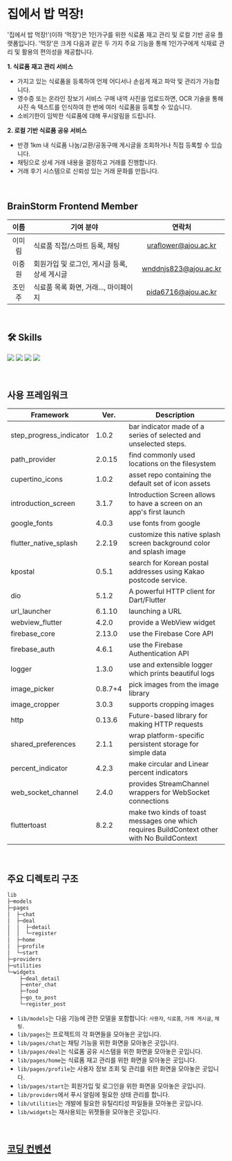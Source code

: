 # 집에서 밥 먹장!
'집에서 밥 먹장!'(이하 '먹장')은 1인가구를 위한 식료품 재고 관리 및 로컬 기반 공유 플랫폼입니다. '먹장'은 크게 다음과 같은 두 가지 주요 기능을 통해 1인가구에게 식재료 관리 및 활용의 편의성을 제공합니다.  

**1. 식료품 재고 관리 서비스**
  - 가지고 있는 식료품을 등록하여 언제 어디서나 손쉽게 재고 파악 및 관리가 가능합니다.
  - 영수증 또는 온라인 장보기 서비스 구매 내역 사진을 업로드하면, OCR 기술을 통해 사진 속 텍스트를 인식하여 한 번에 여러 식료품을 등록할 수 있습니다.
  - 소비기한이 임박한 식료품에 대해 푸시알림을 드립니다.
  
**2. 로컬 기반 식료품 공유 서비스**
  - 반경 1km 내 식료품 나눔/교환/공동구매 게시글을 조회하거나 직접 등록할 수 있습니다.
  - 채팅으로 상세 거래 내용을 결정하고 거래를 진행합니다.
  - 거래 후기 시스템으로 신뢰성 있는 거래 문화를 만듭니다.

<br/>

## BrainStorm Frontend Member
|이름|기여 분야|연락처|
|:---:|---|:---:|
|이미림|식료품 직접/스마트 등록, 채팅|uraflower@ajou.ac.kr|
|이중원|회원가입 및 로그인, 게시글 등록, 상세 게시글 |wnddnjs823@ajou.ac.kr|
|조민주|식료품 목록 화면, 거래..., 마이페이지|pida6716@ajou.ac.kr|

<br/>

## 🛠 Skills
<img src="https://img.shields.io/badge/flutter-02569B?style=flat&logo=flutter&logoColor=white"> <img src="https://img.shields.io/badge/dart-0175C2?style=flat&logo=Dart&logoColor=white"/> <img src="https://img.shields.io/badge/firebase-FFCA28?style=flat&logo=firebase&logoColor=white"> <img src="https://img.shields.io/badge/github-181717?style=flat&logo=github&logoColor=white">

<br/>

## 사용 프레임워크

|Framework |Ver.|Description|
|------|---|---|
|step_progress_indicator|1.0.2|bar indicator made of a series of selected and unselected steps.|
|path_provider|2.0.15|find commonly used locations on the filesystem|
|cupertino_icons|1.0.2|asset repo containing the default set of icon assets|
|introduction_screen|3.1.7|Introduction Screen allows to have a screen on an app's first launch|
|google_fonts|4.0.3|use fonts from google|
|flutter_native_splash|2.2.19|customize this native splash screen background color and splash image|
|kpostal|0.5.1|search for Korean postal addresses using Kakao postcode service.|
|dio|5.1.2|A powerful HTTP client for Dart/Flutter|
|url_launcher|6.1.10|launching a URL|
|webview_flutter|4.2.0|provide a WebView widget|
|firebase_core|2.13.0|use the Firebase Core API|
|firebase_auth|4.6.1|use the Firebase Authentication API|
|logger|1.3.0|use and extensible logger which prints beautiful logs|
|image_picker|0.8.7+4|pick images from the image library|
|image_cropper|3.0.3|supports cropping images|
|http|0.13.6|Future-based library for making HTTP requests|
|shared_preferences|2.1.1|wrap platform-specific persistent storage for simple data|
|percent_indicator|4.2.3|make circular and Linear percent indicators|
|web_socket_channel|2.4.0|provides StreamChannel wrappers for WebSocket connections|
|fluttertoast|8.2.2|make two kinds of toast messages one which requires BuildContext other with No BuildContext|

<br/>

## 주요 디렉토리 구조
```bash
lib
├─models
├─pages
│  ├─chat
│  ├─deal
│  │  ├─detail
│  │  └─register
│  ├─home
│  ├─profile
│  └─start
├─providers
├─utilities
└─widgets
    ├─deal_detail
    ├─enter_chat
    ├─food
    ├─go_to_post
    └─register_post
``` 

- `lib/models`는 다음 기능에 관한 모델을 포함합니다: `사용자`, `식료품`, `거래 게시글`, `채팅`.
- `lib/pages`는 프로젝트의 각 화면들을 모아놓은 곳입니다.
- `lib/pages/chat`는 채팅 기능을 위한 화면을 모아놓은 곳입니다.
- `lib/pages/deal`는 식료품 공유 시스템을 위한 화면을 모아놓은 곳입니다.
- `lib/pages/home`는 식료품 재고 관리를 위한 화면을 모아놓은 곳입니다.
- `lib/pages/profile`는 사용자 정보 조회 및 관리를 위한 화면을 모아놓은 곳입니다.
- `lib/pages/start`는 회원가입 및 로그인을 위한 화면을 모아놓은 곳입니다.
- `lib/providers`에서 푸시 알림에 필요한 상태 관리를 합니다.
- `lib/utilities`는 개발에 필요한 유틸리티성 파일들을 모아놓은 곳입니다.
- `lib/widgets`는 재사용되는 위젯들을 모아놓은 곳입니다.

<br/>

## [코딩 컨벤션](https://github.com/BrainStorm-sc21/BrainStorm-FE/wiki/Convention)


